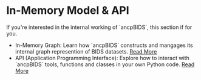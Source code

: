 # In-Memory Model & API

 If you're interested in the internal working of ´ancpBIDS´, this section if for you. 
 - In-Memory Graph: Learn how ´ancpBIDS´ constructs and mangages its internal graph represention of BIDS datasets. [Read More](https://ancplaboldenburg.github.io/ancpbids_documentation/extra/inmemory.html)
 - API (Application Programming Interface): Explore how to interact with ´ancpBIDS´ tools, functions and classes in your own Python code. [Read More](https://ancplaboldenburg.github.io/ancpbids_documentation/extra/api.html)
